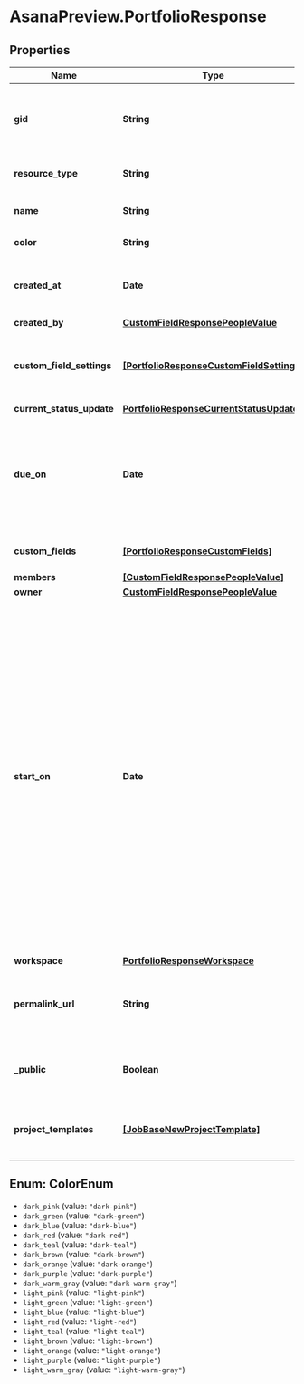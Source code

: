 # AsanaPreview.PortfolioResponse

## Properties
Name | Type | Description | Notes
------------ | ------------- | ------------- | -------------
**gid** | **String** | Globally unique identifier of the resource, as a string. | [optional] 
**resource_type** | **String** | The base type of this resource. | [optional] 
**name** | **String** | The name of the portfolio. | [optional] 
**color** | **String** | Color of the portfolio. | [optional] 
**created_at** | **Date** | The time at which this resource was created. | [optional] 
**created_by** | [**CustomFieldResponsePeopleValue**](CustomFieldResponsePeopleValue.md) |  | [optional] 
**custom_field_settings** | [**[PortfolioResponseCustomFieldSettings]**](PortfolioResponseCustomFieldSettings.md) | Array of custom field settings applied to the portfolio. | [optional] 
**current_status_update** | [**PortfolioResponseCurrentStatusUpdate**](PortfolioResponseCurrentStatusUpdate.md) |  | [optional] 
**due_on** | **Date** | The localized day on which this portfolio is due. This takes a date with format YYYY-MM-DD. | [optional] 
**custom_fields** | [**[PortfolioResponseCustomFields]**](PortfolioResponseCustomFields.md) | Array of Custom Fields. | [optional] 
**members** | [**[CustomFieldResponsePeopleValue]**](CustomFieldResponsePeopleValue.md) |  | [optional] 
**owner** | [**CustomFieldResponsePeopleValue**](CustomFieldResponsePeopleValue.md) |  | [optional] 
**start_on** | **Date** | The day on which work for this portfolio begins, or null if the portfolio has no start date. This takes a date with &#x60;YYYY-MM-DD&#x60; format. *Note: &#x60;due_on&#x60; must be present in the request when setting or unsetting the &#x60;start_on&#x60; parameter. Additionally, &#x60;start_on&#x60; and &#x60;due_on&#x60; cannot be the same date.* | [optional] 
**workspace** | [**PortfolioResponseWorkspace**](PortfolioResponseWorkspace.md) |  | [optional] 
**permalink_url** | **String** | A url that points directly to the object within Asana. | [optional] 
**_public** | **Boolean** | True if the portfolio is public to its workspace members. | [optional] 
**project_templates** | [**[JobBaseNewProjectTemplate]**](JobBaseNewProjectTemplate.md) | Array of project templates that are in the portfolio | [optional] 

<a name="ColorEnum"></a>
## Enum: ColorEnum

* `dark_pink` (value: `"dark-pink"`)
* `dark_green` (value: `"dark-green"`)
* `dark_blue` (value: `"dark-blue"`)
* `dark_red` (value: `"dark-red"`)
* `dark_teal` (value: `"dark-teal"`)
* `dark_brown` (value: `"dark-brown"`)
* `dark_orange` (value: `"dark-orange"`)
* `dark_purple` (value: `"dark-purple"`)
* `dark_warm_gray` (value: `"dark-warm-gray"`)
* `light_pink` (value: `"light-pink"`)
* `light_green` (value: `"light-green"`)
* `light_blue` (value: `"light-blue"`)
* `light_red` (value: `"light-red"`)
* `light_teal` (value: `"light-teal"`)
* `light_brown` (value: `"light-brown"`)
* `light_orange` (value: `"light-orange"`)
* `light_purple` (value: `"light-purple"`)
* `light_warm_gray` (value: `"light-warm-gray"`)

